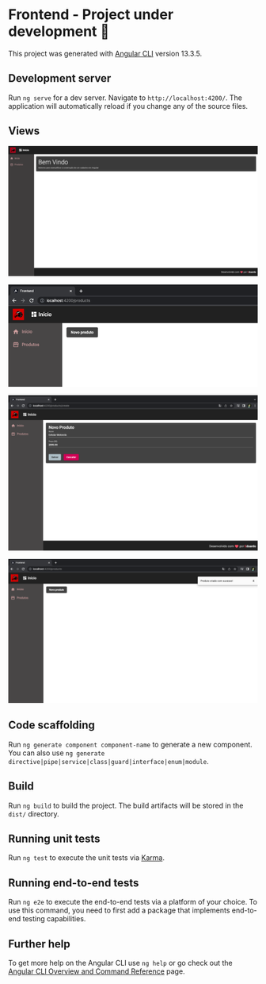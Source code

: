 # Frontend - Project under development 🚧
This project was generated with [Angular CLI](https://github.com/angular/angular-cli) version 13.3.5.

## Development server

Run `ng serve` for a dev server. Navigate to `http://localhost:4200/`. The application will automatically reload if you change any of the source files.

## Views
<p align="center"><img src="https://github.com/Edu2805/crud-angular/blob/main/frontend/src/assets/img/tela_inicial.png" title="Readme"/></p>

<p align="center"><img src="https://github.com/Edu2805/crud-angular/blob/main/frontend/src/assets/img/botaoNovoProduto.png" title="Readme"/></p>

<p align="center"><img src="https://github.com/Edu2805/crud-angular/blob/main/frontend/src/assets/img/formulario.png" title="Readme"/></p>

<p align="center"><img src="https://github.com/Edu2805/crud-angular/blob/main/frontend/src/assets/img/toastAviso.png" title="Readme"/></p>

## Code scaffolding

Run `ng generate component component-name` to generate a new component. You can also use `ng generate directive|pipe|service|class|guard|interface|enum|module`.

## Build

Run `ng build` to build the project. The build artifacts will be stored in the `dist/` directory.

## Running unit tests

Run `ng test` to execute the unit tests via [Karma](https://karma-runner.github.io).

## Running end-to-end tests

Run `ng e2e` to execute the end-to-end tests via a platform of your choice. To use this command, you need to first add a package that implements end-to-end testing capabilities.

## Further help

To get more help on the Angular CLI use `ng help` or go check out the [Angular CLI Overview and Command Reference](https://angular.io/cli) page.
